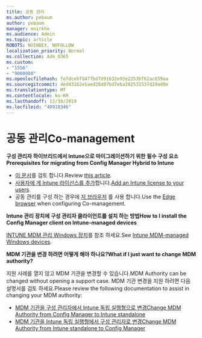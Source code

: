 ```yaml
---
title: 공동 관리
ms.author: pebaum
author: pebaum
manager: mnirkhe
ms.audience: Admin
ms.topic: article
ROBOTS: NOINDEX, NOFOLLOW
localization_priority: Normal
ms.collection: Adm_O365
ms.custom:
- "1556"
- "9000080"
ms.openlocfilehash: fe7dcebf847fbd7d91632e93e2253bf62ac659aa
ms.sourcegitcommit: 4ed431b2e1aed26d07bd7eba282531537d29ad0e
ms.translationtype: MT
ms.contentlocale: ko-KR
ms.lasthandoff: 12/30/2019
ms.locfileid: "40910346"
---
```

# <a name="co-management"></a><span data-ttu-id="e309c-102">공동 관리</span><span class="sxs-lookup"><span data-stu-id="e309c-102">Co-management</span></span>

<span data-ttu-id="e309c-103">**구성 관리자 하이브리드에서 Intune으로 마이그레이션하기 위한 필수 구성 요소**</span><span class="sxs-lookup"><span data-stu-id="e309c-103">**Prerequisites for migrating from Config Manager Hybrid to Intune**</span></span>

- <span data-ttu-id="e309c-104">[이 문서](https://docs.microsoft.com/sccm/mdm/deploy-use/migrate-hybridmdm-to-intunesa)를 검토 합니다.</span><span class="sxs-lookup"><span data-stu-id="e309c-104">Review [this article](https://docs.microsoft.com/sccm/mdm/deploy-use/migrate-hybridmdm-to-intunesa).</span></span>
- <span data-ttu-id="e309c-105">[사용자에 게 Intune 라이선스를 추가](https://docs.microsoft.com/intune/licenses-assign)합니다.</span><span class="sxs-lookup"><span data-stu-id="e309c-105">[Add an Intune license to your users](https://docs.microsoft.com/intune/licenses-assign).</span></span>
- <span data-ttu-id="e309c-106">공동 관리를 구성 하는 경우에 [지 브라우저](https://www.microsoft.com/windows/microsoft-edge) 를 사용 합니다.</span><span class="sxs-lookup"><span data-stu-id="e309c-106">Use the [Edge browser](https://www.microsoft.com/windows/microsoft-edge) when configuring Co-management.</span></span>

<span data-ttu-id="e309c-107">**Intune 관리 장치에 구성 관리자 클라이언트를 설치 하는 방법**</span><span class="sxs-lookup"><span data-stu-id="e309c-107">**How to I install the Config Manager client on Intune-managed devices**</span></span>

<span data-ttu-id="e309c-108">[INTUNE MDM 관리 Windows 장치](https://docs.microsoft.com/sccm/core/clients/deploy/deploy-clients-to-windows-computers#bkmk_mdm)를 참조 하세요.</span><span class="sxs-lookup"><span data-stu-id="e309c-108">See [Intune MDM-managed Windows devices](https://docs.microsoft.com/sccm/core/clients/deploy/deploy-clients-to-windows-computers#bkmk_mdm).</span></span>

<span data-ttu-id="e309c-109">**MDM 기관을 변경 하려면 어떻게 해야 하나요?**</span><span class="sxs-lookup"><span data-stu-id="e309c-109">**What if I just want to change MDM authority?**</span></span>

<span data-ttu-id="e309c-110">지원 사례를 열지 않고 MDM 기관을 변경할 수 있습니다.</span><span class="sxs-lookup"><span data-stu-id="e309c-110">MDM Authority can be changed without opening a support case.</span></span> <span data-ttu-id="e309c-111">MDM 기관 변경을 지원 하려면 다음 설명서를 검토 하세요.</span><span class="sxs-lookup"><span data-stu-id="e309c-111">Please review the following documentation to assist in changing your MDM authority:</span></span>
- [<span data-ttu-id="e309c-112">MDM 기관을 구성 관리자에서 Intune 독립 실행형으로 변경</span><span class="sxs-lookup"><span data-stu-id="e309c-112">Change MDM Authority from Config Manager to Intune standalone</span></span>](https://docs.microsoft.com/sccm/mdm/deploy-use/migrate-change-mdm-authority)
- [<span data-ttu-id="e309c-113">MDM 기관을 Intune 독립 실행형에서 구성 관리자로 변경</span><span class="sxs-lookup"><span data-stu-id="e309c-113">Change MDM Authority from Intune standalone to Config Manager</span></span>](https://docs.microsoft.com/intune-classic/deploy-use/prerequisites-for-enrollment#what-to-do-if-you-choose-the-wrong-mdm-authority-setting)